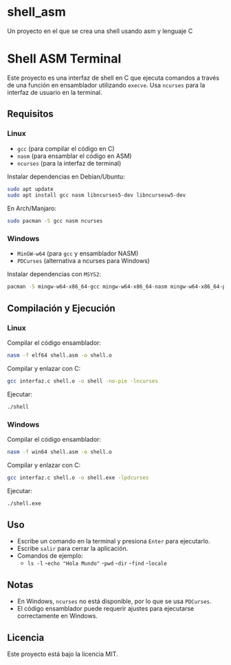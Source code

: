 # shell_asm
Un proyecto en el que se crea una shell usando asm y lenguaje C
# Shell ASM Terminal

Este proyecto es una interfaz de shell en C que ejecuta comandos a través de una función en ensamblador utilizando `execve`. Usa `ncurses` para la interfaz de usuario en la terminal.

## Requisitos

### **Linux**
- `gcc` (para compilar el código en C)
- `nasm` (para ensamblar el código en ASM)
- `ncurses` (para la interfaz de terminal)

Instalar dependencias en Debian/Ubuntu:
```bash
sudo apt update
sudo apt install gcc nasm libncurses5-dev libncursesw5-dev
```
En Arch/Manjaro:
```bash
sudo pacman -S gcc nasm ncurses
```

### **Windows**
- `MinGW-w64` (para `gcc` y ensamblador NASM)
- `PDCurses` (alternativa a ncurses para Windows)

Instalar dependencias con `MSYS2`:
```bash
pacman -S mingw-w64-x86_64-gcc mingw-w64-x86_64-nasm mingw-w64-x86_64-pdcurses
```

## Compilación y Ejecución

### **Linux**
Compilar el código ensamblador:
```bash
nasm -f elf64 shell.asm -o shell.o
```
Compilar y enlazar con C:
```bash
gcc interfaz.c shell.o -o shell -no-pie -lncurses
```
Ejecutar:
```bash
./shell
```

### **Windows**
Compilar el código ensamblador:
```bash
nasm -f win64 shell.asm -o shell.o
```
Compilar y enlazar con C:
```bash
gcc interfaz.c shell.o -o shell.exe -lpdcurses
```
Ejecutar:
```bash
./shell.exe
```

## Uso
- Escribe un comando en la terminal y presiona `Enter` para ejecutarlo.
- Escribe `salir` para cerrar la aplicación.
- Comandos de ejemplo:
  - `ls -l`
  -`echo "Hola Mundo"`
  -`pwd`
  -`dir`
  -`find`
  -`locale`

## Notas
- En Windows, `ncurses` no está disponible, por lo que se usa `PDCurses`.
- El código ensamblador puede requerir ajustes para ejecutarse correctamente en Windows.

## Licencia
Este proyecto está bajo la licencia MIT.

